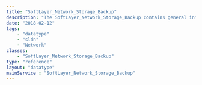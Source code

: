 ```yaml
---
title: "SoftLayer_Network_Storage_Backup"
description: "The SoftLayer_Network_Storage_Backup contains general information regarding a Storage backup service such as account id, username, maximum capacity, password, Storage's product type and the server id. "
date: "2018-02-12"
tags:
    - "datatype"
    - "sldn"
    - "Network"
classes:
    - "SoftLayer_Network_Storage_Backup"
type: "reference"
layout: "datatype"
mainService : "SoftLayer_Network_Storage_Backup"
---
```

